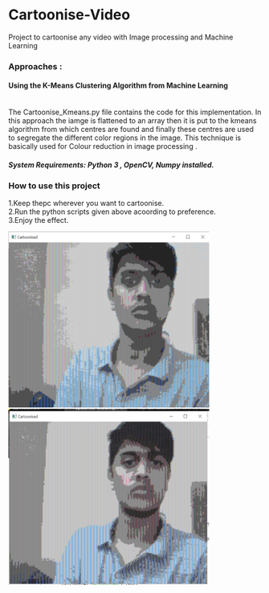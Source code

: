 # Cartoonise-Video
Project to cartoonise any video with Image processing and Machine Learning</br>
<h3>Approaches :</h3>
<h4>Using the K-Means Clustering Algorithm from Machine Learning</h4></br>
The Cartoonise_Kmeans.py file contains the code for this implementation. In this approach the iamge is flattened to an array then
it is put to the kmeans algorithm from which centres are found and finally these centres are used to segregate the different color 
regions in the image. This technique is basically used for Colour reduction in image processing .</br>
<h5>System Requirements: Python 3 , OpenCV, Numpy installed.</br>

<h3>How to use this project</h3>
1.Keep thepc wherever you want to cartoonise.</br>
2.Run the python scripts given above acoording to preference.</br>
3.Enjoy the effect.</br>

<p>
<img src="https://github.com/bharathraj25/Cartoonise-Video/blob/52d5953909fa8291346a9826e574dd80d82833b4/Sample%20Screenshots/Sample1.png" width="400" height="350">  
<img src="https://github.com/bharathraj25/Cartoonise-Video/blob/52d5953909fa8291346a9826e574dd80d82833b4/Sample%20Screenshots/Sample2.png" width="400" height="350">
</p>

